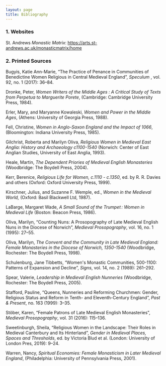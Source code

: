 ```yaml
---
layout: page
title: Bibliography
---
```

### 1. Websites

St. Andrews _Monastic Matrix_: https://arts.st-andrews.ac.uk/monasticmatrix/home


### 2. Printed Sources

  Bugyis, Katie Ann-Marie, “The Practice of Penance in Communities of Benedictine Women Religious in Central Medieval England”, _Speculum_ , vol. 92, no. 1 (2017): 36–84. 



  Dronke, Peter, _Women Writers of the Middle Ages : A Critical Study of Texts from Perpetua to Marguerite Porete_, (Cambridge: Cambridge University Press, 1984).


  Erler, Mary, and Maryanne Kowaleski, _Women and Power in the Middle Ages_, (Athens: University of Georgia Press, 1988).


  Fell, Christine, _Women in Anglo-Saxon England and the Impact of 1066_, (Bloomington: Indiana University Press, 1985).


Gilchrist, Roberta and Marilyn Oliva, _Religious Women in Medieval East Anglia: History and Archaeology c1100-1540_ (Norwich: Center of East Anglian Studies, University of East Anglia, 1993).


Heale, Martin, _The Dependent Priories of Medieval English Monasteries_ (Woodbridge: The Boydell Press, 2004).


Kerr, Berenice, _Religious Life for Women, c.1110 - c.1350_, ed. by R. R. Davies and others (Oxford: Oxford University Press, 1999). 


Kirschner, Julius, and Suzanne F. Wemple, ed., _Women in the Medieval World,_ (Oxford: Basil Blackwell Ltd, 1987).


  LaBarge, Margaret Wade, _A Small Sound of the Trumpet : Women in Medieval Life_ (Boston: Beacon Press, 1986).


  Oliva, Marilyn, “Counting Nuns: A Prosopography of Late Medieval English Nuns in the Diocese of Norwich”, _Medieval Prosopography_, vol. 16, no. 1  (1995): 27–55.


  Oliva, Marilyn, _The Convent and the Community in Late Medieval England: Female Monasteries in the Diocese of Norwich, 1350-1540_ (Woodbridge, Rochester: The Boydell Press, 1998).


  Schulenburg, Jane Tibbetts, “Women's Monastic Communities, 500-1100: Patterns of Expansion and Decline”, _Signs_, vol. 14, no. 2 (1989): 261–292. 


  Spear, Valerie, _Leadership in Medieval English Nunneries_ (Woodbridge, Rochester: The Boydell Press, 2005). 


  Stafford, Pauline, “Queens, Nunneries and Reforming Churchmen: Gender, Religious Status and Reform in Tenth- and Eleventh-Century England”, _Past & Present_, no. 163 (1999): 3–35. 


  Stöber, Karen, “Female Patrons of Late Medieval English Monasteries”, _Medieval Prosopography_, vol. 31 (2016): 115–136. 


  Sweetinburgh, Sheila, “Religious Women in the Landscape: Their Roles in Medieval Canterbury and Its Hinterland”, _Gender in Medieval Places, Spaces and Thresholds_, ed. by Victoria Blud et al. (London: University of London Pres, 2019): 9–24. 


  Warren, Nancy, _Spiritual Economies: Female Monasticism in Later Medieval England_, (Philadelphia: University of Pennsylvania Press, 2001). 


